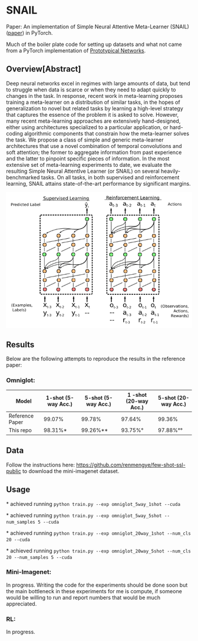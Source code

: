 # SNAIL
Paper: An implementation of Simple Neural Attentive Meta-Learner (SNAIL) ([paper](https://arxiv.org/pdf/1707.03141.pdf)) in PyTorch.

Much of the boiler plate code for setting up datasets and what not came from a PyTorch implementation of [Prototypical Networks](https://github.com/orobix/Prototypical-Networks-for-Few-shot-Learning-PyTorch/blob/master/README.md).



## Overview[Abstract]

Deep neural networks excel in regimes with large amounts of data, but tend to struggle when data is scarce or when they need to adapt quickly to changes in the task. In response, recent work in meta-learning proposes training a meta-learner on a distribution of similar tasks, in the hopes of generalization to novel but related tasks by learning a high-level strategy that captures the essence of the problem it is asked to solve. However, many recent meta-learning approaches are extensively hand-designed, either using architectures specialized to a particular application, or hard-coding algorithmic components that constrain how the meta-learner solves the task. We propose a class of simple and generic meta-learner architectures that use a novel combination of temporal convolutions and soft attention; the former to aggregate information from past experience and the latter to pinpoint specific pieces of information. In the most extensive set of meta-learning experiments to date, we evaluate the resulting Simple Neural AttentIve Learner (or SNAIL) on several heavily-benchmarked tasks. On all tasks, in both supervised and reinforcement learning, SNAIL attains state-of-the-art performance by significant margins.

![1667714868896](1667714868896.png)



## Results

Below are the following attempts to reproduce the results in the reference
paper:

### Omniglot:

| Model | 1-shot (5-way Acc.) | 5-shot (5-way Acc.) | 1 -shot (20-way Acc.) | 5-shot (20-way Acc.)|
| --- | --- | --- | --- | --- |
| Reference Paper | 99.07% | 99.78% | 97.64% | 99.36%|
| This repo | 98.31%\* | 99.26%\*\* | 93.75%° | 97.88%°° |





## Data

Follow the instructions here: https://github.com/renmengye/few-shot-ssl-public
to download the mini-imagenet dataset.



## Usage

\* achieved running `python train.py --exp omniglot_5way_1shot --cuda`

\* achieved running `python train.py --exp omniglot_5way_5shot --num_samples 5 --cuda`

\* achieved running `python train.py --exp omniglot_20way_1shot --num_cls 20 --cuda`

\* achieved running `python train.py --exp omniglot_20way_5shot --num_cls 20
--num_samples 5 --cuda`

### Mini-Imagenet:

In progress. Writing the code for the experiments should be done soon but the
main bottleneck in these experiments for me is compute, if someone would be
willing to run and report numbers that would be much appreciated.

### RL:

In progress.
